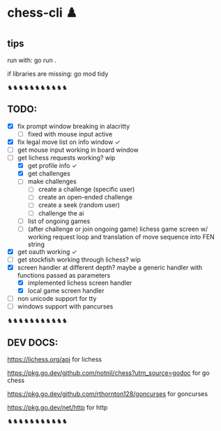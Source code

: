 # chess-cli ♟️

## tips

run with: go run .

if libraries are missing: go mod tidy

♞♞♞♞♞♞♞♞♞♞♞

## TODO: 

- [x] fix prompt window breaking in alacritty 
  - [ ] fixed with mouse input active
- [x] fix legal move list on info window ✓
- [ ] get mouse input working in board window 
- [ ] get lichess requests working? wip
  - [x] get profile info ✓
  - [x] get challenges 
  - [ ] make challenges
    - [ ] create a challenge (specific user)
    - [ ] create an open-ended challenge
    - [ ] create a seek (random user)
    - [ ] challenge the ai
  - [ ] list of ongoing games
  - [ ] (after challenge or join ongoing game) lichess game screen w/ working request loop and translation of move sequence into FEN string
- [x] get oauth working ✓
- [ ] get stockfish working through lichess? wip
- [x] screen handler at different depth? maybe a generic handler with functions passed as parameters
  - [x] implemented lichess screen handler
  - [x] local game screen handler
- [ ] non unicode support for tty
- [ ] windows support with pancurses

♞♞♞♞♞♞♞♞♞♞♞

## DEV DOCS:

https://lichess.org/api for lichess

https://pkg.go.dev/github.com/notnil/chess?utm_source=godoc for go chess

https://pkg.go.dev/github.com/rthornton128/goncurses for goncurses

https://pkg.go.dev/net/http for http

♞♞♞♞♞♞♞♞♞♞♞
